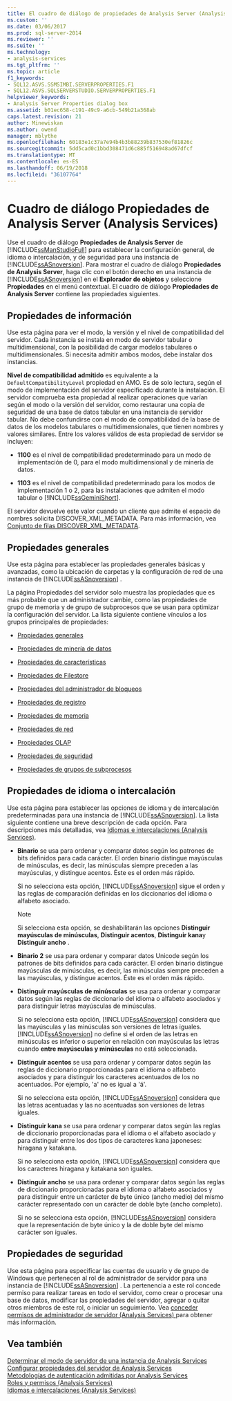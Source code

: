 ```yaml
---
title: El cuadro de diálogo de propiedades de Analysis Server (Analysis Services) | Documentos de Microsoft
ms.custom: ''
ms.date: 03/06/2017
ms.prod: sql-server-2014
ms.reviewer: ''
ms.suite: ''
ms.technology:
- analysis-services
ms.tgt_pltfrm: ''
ms.topic: article
f1_keywords:
- SQL12.ASVS.SSMSIMBI.SERVERPROPERTIES.F1
- SQL12.ASVS.SQLSERVERSTUDIO.SERVERPROPERTIES.F1
helpviewer_keywords:
- Analysis Server Properties dialog box
ms.assetid: b01ec658-c191-49c9-a6cb-549b21a368ab
caps.latest.revision: 21
author: Minewiskan
ms.author: owend
manager: mblythe
ms.openlocfilehash: 60183e1c37a7e94b4b3b88239b837530ef81826c
ms.sourcegitcommit: 5dd5cad0c1bbd308471d6c885f516948ad67dfcf
ms.translationtype: MT
ms.contentlocale: es-ES
ms.lasthandoff: 06/19/2018
ms.locfileid: "36107764"
---
```

# <a name="analysis-server-properties-dialog-box-analysis-services"></a>Cuadro de diálogo Propiedades de Analysis Server (Analysis Services)
  Use el cuadro de diálogo **Propiedades de Analysis Server** de [!INCLUDE[ssManStudioFull](../includes/ssmanstudiofull-md.md)] para establecer la configuración general, de idioma o intercalación, y de seguridad para una instancia de [!INCLUDE[ssASnoversion](../includes/ssasnoversion-md.md)]. Para mostrar el cuadro de diálogo **Propiedades de Analysis Server**, haga clic con el botón derecho en una instancia de [!INCLUDE[ssASnoversion](../includes/ssasnoversion-md.md)] en el **Explorador de objetos** y seleccione **Propiedades** en el menú contextual. El cuadro de diálogo **Propiedades de Analysis Server** contiene las propiedades siguientes.  
  
## <a name="information-properties"></a>Propiedades de información  
 Use esta página para ver el modo, la versión y el nivel de compatibilidad del servidor. Cada instancia se instala en modo de servidor tabular o multidimensional, con la posibilidad de cargar modelos tabulares o multidimensionales. Si necesita admitir ambos modos, debe instalar dos instancias.  
  
 **Nivel de compatibilidad admitido** es equivalente a la `DefaultCompatibilityLevel` propiedad en AMO. Es de solo lectura, según el modo de implementación del servidor especificado durante la instalación. El servidor comprueba esta propiedad al realizar operaciones que varían según el modo o la versión del servidor, como restaurar una copia de seguridad de una base de datos tabular en una instancia de servidor tabular. No debe confundirse con el modo de compatibilidad de la base de datos de los modelos tabulares o multidimensionales, que tienen nombres y valores similares. Entre los valores válidos de esta propiedad de servidor se incluyen:  
  
-   **1100** es el nivel de compatibilidad predeterminado para un modo de implementación de 0, para el modo multidimensional y de minería de datos.  
  
-   **1103** es el nivel de compatibilidad predeterminado para los modos de implementación 1 o 2, para las instalaciones que admiten el modo tabular o [!INCLUDE[ssGeminiShort](../includes/ssgeminishort-md.md)].  
  
 El servidor devuelve este valor cuando un cliente que admite el espacio de nombres solicita DISCOVER_XML_METADATA. Para más información, vea [Conjunto de filas DISCOVER_XML_METADATA](schema-rowsets/xml/discover-xml-metadata-rowset.md).  
  
## <a name="general-properties"></a>Propiedades generales  
 Use esta página para establecer las propiedades generales básicas y avanzadas, como la ubicación de carpetas y la configuración de red de una instancia de [!INCLUDE[ssASnoversion](../includes/ssasnoversion-md.md)] .  
  
 La página Propiedades del servidor solo muestra las propiedades que es más probable que un administrador cambie, como las propiedades de grupo de memoria y de grupo de subprocesos que se usan para optimizar la configuración del servidor. La lista siguiente contiene vínculos a los grupos principales de propiedades:  
  
-   [Propiedades generales](server-properties/general-properties.md)  
  
-   [Propiedades de minería de datos](server-properties/data-mining-properties.md)  
  
-   [Propiedades de características](server-properties/feature-properties.md)  
  
-   [Propiedades de Filestore](server-properties/filestore-properties.md)  
  
-   [Propiedades del administrador de bloqueos](server-properties/lock-manager-properties.md)  
  
-   [Propiedades de registro](server-properties/log-properties.md)  
  
-   [Propiedades de memoria](server-properties/memory-properties.md)  
  
-   [Propiedades de red](server-properties/network-properties.md)  
  
-   [Propiedades OLAP](server-properties/olap-properties.md)  
  
-   [Propiedades de seguridad](server-properties/security-properties.md)  
  
-   [Propiedades de grupos de subprocesos](server-properties/thread-pool-properties.md)  
  
## <a name="language-collation-properties"></a>Propiedades de idioma o intercalación  
 Use esta página para establecer las opciones de idioma y de intercalación predeterminadas para una instancia de [!INCLUDE[ssASnoversion](../includes/ssasnoversion-md.md)]. La lista siguiente contiene una breve descripción de cada opción. Para descripciones más detalladas, vea [Idiomas e intercalaciones &#40;Analysis Services&#41;](languages-and-collations-analysis-services.md).  
  
-   **Binario** se usa para ordenar y comparar datos según los patrones de bits definidos para cada carácter. El orden binario distingue mayúsculas de minúsculas, es decir, las minúsculas siempre preceden a las mayúsculas, y distingue acentos. Éste es el orden más rápido.  
  
     Si no selecciona esta opción, [!INCLUDE[ssASnoversion](../includes/ssasnoversion-md.md)] sigue el orden y las reglas de comparación definidas en los diccionarios del idioma o alfabeto asociado.  
  
    > [!NOTE]  
    >  Si selecciona esta opción, se deshabilitarán las opciones **Distinguir mayúsculas de minúsculas**, **Distinguir acentos**, **Distinguir kana**y **Distinguir ancho** .  
  
-   **Binario 2** se usa para ordenar y comparar datos Unicode según los patrones de bits definidos para cada carácter. El orden binario distingue mayúsculas de minúsculas, es decir, las minúsculas siempre preceden a las mayúsculas, y distingue acentos. Éste es el orden más rápido.  
  
-   **Distinguir mayúsculas de minúsculas** se usa para ordenar y comparar datos según las reglas de diccionario del idioma o alfabeto asociados y para distinguir letras mayúsculas de minúsculas.  
  
     Si no selecciona esta opción, [!INCLUDE[ssASnoversion](../includes/ssasnoversion-md.md)] considera que las mayúsculas y las minúsculas son versiones de letras iguales. [!INCLUDE[ssASnoversion](../includes/ssasnoversion-md.md)] no define si el orden de las letras en minúsculas es inferior o superior en relación con mayúsculas las letras cuando **entre mayúsculas y minúsculas** no está seleccionada.  
  
-   **Distinguir acentos** se usa para ordenar y comparar datos según las reglas de diccionario proporcionadas para el idioma o alfabeto asociados y para distinguir los caracteres acentuados de los no acentuados. Por ejemplo, 'a' no es igual a 'á'.  
  
     Si no selecciona esta opción, [!INCLUDE[ssASnoversion](../includes/ssasnoversion-md.md)] considera que las letras acentuadas y las no acentuadas son versiones de letras iguales.  
  
-   **Distinguir kana** se usa para ordenar y comparar datos según las reglas de diccionario proporcionadas para el idioma o el alfabeto asociado y para distinguir entre los dos tipos de caracteres kana japoneses: hiragana y katakana.  
  
     Si no selecciona esta opción, [!INCLUDE[ssASnoversion](../includes/ssasnoversion-md.md)] considera que los caracteres hiragana y katakana son iguales.  
  
-   **Distinguir ancho** se usa para ordenar y comparar datos según las reglas de diccionario proporcionadas para el idioma o alfabeto asociados y para distinguir entre un carácter de byte único (ancho medio) del mismo carácter representado con un carácter de doble byte (ancho completo).  
  
     Si no se selecciona esta opción, [!INCLUDE[ssASnoversion](../includes/ssasnoversion-md.md)] considera que la representación de byte único y la de doble byte del mismo carácter son iguales.  
  
## <a name="security-properties"></a>Propiedades de seguridad  
 Use esta página para especificar las cuentas de usuario y de grupo de Windows que pertenecen al rol de administrador de servidor para una instancia de [!INCLUDE[ssASnoversion](../includes/ssasnoversion-md.md)] . La pertenencia a este rol concede permiso para realizar tareas en todo el servidor, como crear o procesar una base de datos, modificar las propiedades del servidor, agregar o quitar otros miembros de este rol, o iniciar un seguimiento. Vea [conceder permisos de administrador de servidor &#40;Analysis Services&#41; ](instances/grant-server-admin-rights-to-an-analysis-services-instance.md) para obtener más información.  
  
## <a name="see-also"></a>Vea también  
 [Determinar el modo de servidor de una instancia de Analysis Services](instances/determine-the-server-mode-of-an-analysis-services-instance.md)   
 [Configurar propiedades del servidor de Analysis Services](server-properties/server-properties-in-analysis-services.md)   
 [Metodologías de autenticación admitidas por Analysis Services](instances/authentication-methodologies-supported-by-analysis-services.md)   
 [Roles y permisos &#40;Analysis Services&#41;](multidimensional-models/roles-and-permissions-analysis-services.md)   
 [Idiomas e intercalaciones &#40;Analysis Services&#41;](languages-and-collations-analysis-services.md)  
  
  